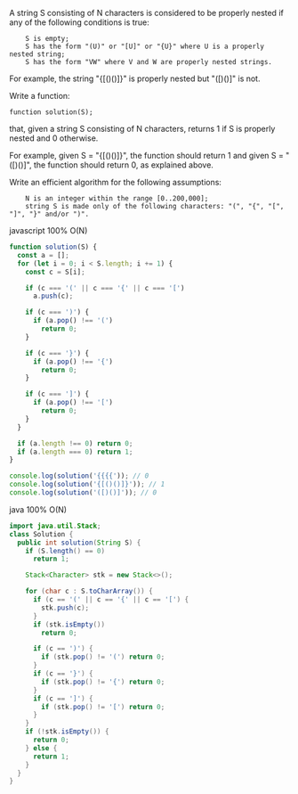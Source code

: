 A string S consisting of N characters is considered to be properly nested if any of the following conditions is true:

        S is empty;
        S has the form "(U)" or "[U]" or "{U}" where U is a properly nested string;
        S has the form "VW" where V and W are properly nested strings.

For example, the string "{[()()]}" is properly nested but "([)()]" is not.

Write a function:

    function solution(S);

that, given a string S consisting of N characters, returns 1 if S is properly nested and 0 otherwise.

For example, given S = "{[()()]}", the function should return 1 and given S = "([)()]", the function should return 0, as explained above.

Write an efficient algorithm for the following assumptions:

        N is an integer within the range [0..200,000];
        string S is made only of the following characters: "(", "{", "[", "]", "}" and/or ")".






javascript 100% O(N)
```javascript
function solution(S) {
  const a = [];
  for (let i = 0; i < S.length; i += 1) {
    const c = S[i];

    if (c === '(' || c === '{' || c === '[')
      a.push(c);

    if (c === ')') {
      if (a.pop() !== '(')
        return 0;
    }

    if (c === '}') {
      if (a.pop() !== '{')
        return 0;
    }

    if (c === ']') {
      if (a.pop() !== '[')
        return 0;
    }
  }

  if (a.length !== 0) return 0;
  if (a.length === 0) return 1;
}

console.log(solution('{{{{')); // 0
console.log(solution('{[()()]}')); // 1
console.log(solution('([)()]')); // 0

```






java 100% O(N)
```java
import java.util.Stack;
class Solution {
  public int solution(String S) {
    if (S.length() == 0)
      return 1;

    Stack<Character> stk = new Stack<>();

    for (char c : S.toCharArray()) {
      if (c == '(' || c == '{' || c == '[') {
        stk.push(c);
      }
      if (stk.isEmpty())
        return 0;

      if (c == ')') {
        if (stk.pop() != '(') return 0;
      }
      if (c == '}') {
        if (stk.pop() != '{') return 0;
      }
      if (c == ']') {
        if (stk.pop() != '[') return 0;
      }
    }
    if (!stk.isEmpty()) {
      return 0;
    } else {
      return 1;
    }
  }
}
```